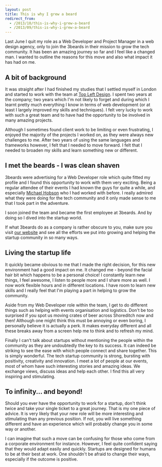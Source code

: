 ```yaml
---
layout: post
title: This is why I grew a beard
redirect_from:
  - /2013/10/this-is-why-i-grew-a-beard
  - /2013/09/this-is-why-i-grew-a-beard
---
```


Last June I quit my role as a Web Developer and Project Manager in a web design agency, only to join
the 3beards in their mission to grow the tech community. It has been an amazing journey so far and I
feel like a changed man. I wanted to outline the reasons for this move and also what impact it has
had on me.

## A bit of background

It was straight after I had finished my studies that I settled myself in London and started to work
with the team at [Top Left Design](http://topleftdesign.com). I spent two years at the company; two
years which I'm not likely to forget and during which I learnt pretty much everything I know in
terms of web development (or at least I largely improved my skills and techniques). I felt very
lucky to work with such a great team and to have had the opportunity to be involved in many amazing
projects.

Although I sometimes found client work to be limiting or even frustrating, I enjoyed the majority of
the projects I worked on, as they were always new challenges to me. After two years of using the
same languages and frameworks however, I felt that I needed to move forward. I felt that I needed to
broaden my skills and learn something new or different.

## I met the beards - I was clean shaven

3beards were advertising for a Web Developer role which quite fitted my profile and I found this
opportunity to work with them very exciting. Being a regular attendee of their events I had known
the guys for quite a while, and especially [Michael Hobson](https://twitter.com/imhobson) who I had
worked with before. I really admired what they were doing for the tech community and it only made
sense to me that I took part in the adventure.

I soon joined the team and became the first employee at 3beards. And by doing so I dived into the
startup world.

If what 3beards do as a company is rather obscure to you, make sure you visit [our
website](https://3-beards.com) and see all the efforts we put into growing and helping the startup
community in so many ways.

## Living the startup life

It quickly became obvious to me that I made the right decision, for this new environment had a good
impact on me. It changed me - beyond the facial hair bit which happens to be a personal choice! I
constantly learn new things, I feel awesome, I listen to people more and I share more as well. I now
work flexible hours and in different locations. I have room to learn new skills and I really feel
that I'm playing a part in helping to grow the community.

Aside from my Web Developer role within the team, I get to do different things such as helping with
events organisation and logistics. Don't be too surprised if you spot us moving crates of beer
across Shoreditch now and then! Although one might think this must be annoying or even boring, I
personally believe it is actually a perk. It makes everyday different and all these breaks away from
a screen help me to think and to refresh my mind.

Finally I can't talk about startups without mentioning the people within the community as they are
undoubtedly the key to its success. It can indeed be striking to see the ease with which people
connect and share together. This is simply wonderful. The tech startup community is strong, bursting
with positivity, creativity and innovation. I meet a lot of people at our events, most of whom have
such interesting stories and amazing ideas. We exchange views, discuss ideas and help each other. I
find this all very inspiring and stimulating.

## To infinity... and beyond!

Should you ever have the opportunity to work for a startup, don't think twice and take your single
ticket to a great journey. That is my one piece of advice. It is very likely that your new role will
be more interesting and stimulating than any previous position. If not, you will live something
different and have an experience which will probably change you in some way or another.

I can imagine that such a move can be confusing for those who come from a corporate environment for
instance. However, I feel quite confident saying that they would adapt easily and quickly. Startups
are designed for humans to be at their best at work. One shouldn't be afraid to change their ways,
especially if the outcome is positive.
